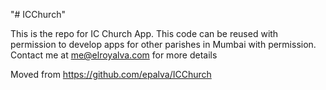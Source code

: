 "# ICChurch" 

This is the repo for IC Church App.
This code can be reused with permission to develop apps for other parishes in Mumbai with permission.
Contact me at me@elroyalva.com for more details

Moved from https://github.com/epalva/ICChurch
